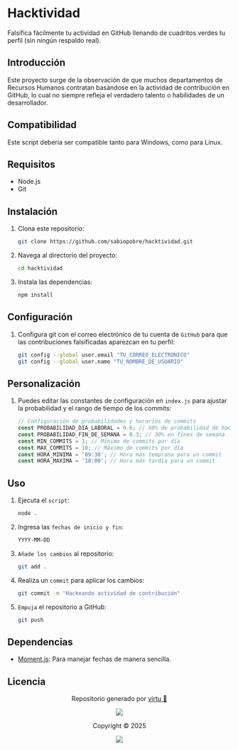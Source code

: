 # Hacktividad

Falsifica fácilmente tu actividad en GitHub llenando de cuadritos verdes tu perfil (sin ningún respaldo real).

## Introducción

Este proyecto surge de la observación de que muchos departamentos de Recursos Humanos contratan basándose en la actividad de contribución en GitHub, lo cual no siempre refleja el verdadero talento o habilidades de un desarrollador.


## Compatibilidad

Este script debería ser compatible tanto para Windows, como para Linux.

## Requisitos

- Node.js
- Git

## Instalación

1. Clona este repositorio:

    ```bash
    git clone https://github.com/sabiopobre/hacktividad.git
    ```

2. Navega al directorio del proyecto:

    ```bash
    cd hacktividad
    ```

3. Instala las dependencias:

    ```bash
    npm install
    ```

## Configuración

1. Configura git con el correo electrónico de tu cuenta de `GitHub` para que las contribuciones falsificadas aparezcan en tu perfil:

    ```bash
    git config --global user.email "TU_CORREO_ELECTRONICO"
    git config --global user.name "TU_NOMBRE_DE_USUARIO"
    ```

## Personalización

1. Puedes editar las constantes de configuración en `index.js` para ajustar la probabilidad y el rango de tiempo de los commits:

    ```javascript
    // Configuración de probabilidades y horarios de commits
    const PROBABILIDAD_DIA_LABORAL = 0.6; // 60% de probabilidad de hacer un commit en días laborales
    const PROBABILIDAD_FIN_DE_SEMANA = 0.3; // 30% en fines de semana
    const MIN_COMMITS = 1; // Mínimo de commits por día
    const MAX_COMMITS = 10; // Máximo de commits por día
    const HORA_MINIMA = '09:30'; // Hora más temprana para un commit
    const HORA_MAXIMA = '18:00'; // Hora más tardía para un commit
    ```

## Uso

1. Ejecuta el `script`:

    ```bash
    node .
    ```

2. Ingresa las `fechas de inicio y fin`:
    ```bash
    YYYY-MM-DD
    ```
    

3. `Añade los cambios` al repositorio:

    ```bash
    git add .
    ```

4. Realiza un `commit` para aplicar los cambios:

    ```bash
    git commit -m "Hackeando actividad de contribución"
    ```

5. `Empuja` el repositorio a GitHub:

    ```bash
    git push
    ```

## Dependencias

- [Moment.js](https://www.npmjs.com/package/moment): Para manejar fechas de manera sencilla.

## Licencia

<p align="center">
	Repositorio generado por <a href="https://github.com/virtuanista" target="_blank">virtu 🎣</a>
</p>

<p align="center">
	<img src="https://open.soniditos.com/cat_footer.svg" />
</p>

<p align="center">
	Copyright &copy; 2025
</p>

<p align="center">
	<a href="/LICENSE"><img src="https://img.shields.io/static/v1.svg?style=for-the-badge&label=License&message=MIT&logoColor=d9e0ee&colorA=363a4f&colorB=b7bdf8"/></a>
</p>
